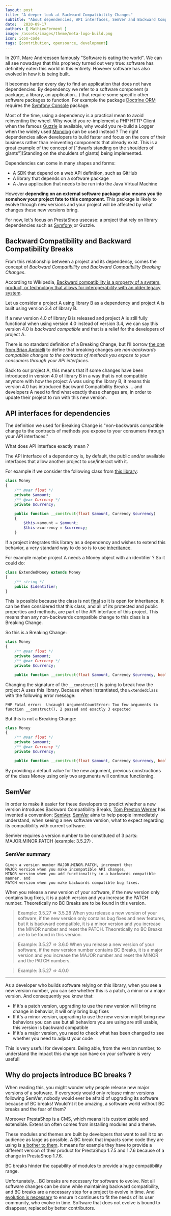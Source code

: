 ```yaml
---
layout: post
title: "A deeper look at Backward Compatibility Changes"
subtitle: "About dependencies, API interfaces, SemVer and Backward Compatibility Changes"
date:   2020-09-17
authors: [ MathieuFerment ]
image: /assets/images/theme/meta-logo-build.png
icon: icon-code
tags: [contribution, opensource, development]
---
```


In 2011, Marc Andreessen famously "Software is eating the world".
We can all see nowadays that this prophecy turned out very true: software has definitely eaten this world in this entirety. However software has also evolved in how it is being built.

It becomes harder every day to find an application that does not have dependencies. By dependency we refer to a software component (a package, a library, an application...) that require some specific other software packages to function. For example the package [Doctrine ORM](https://github.com/doctrine/orm) requires the [Symfony Console](https://github.com/symfony/console) package.

Most of the time, using a dependency is a practical mean to avoid reinventing the wheel. Why would you re-implement a PHP HTTP Client when the famous [Guzzle](http://docs.guzzlephp.org/en/stable/) is available, why would you re-build a Logger when the widely used [Monolog](https://github.com/Seldaek/monolog) can be used instead ? The right dependencies allow developers to build faster and focus on the core of their business rather than reinventing components that already exist. This is a great example of the concept of ["dwarfs standing on the shoulders of giants"](Standing on the shoulders of giants) being implemented.

Dependencies can come in many shapes and forms:
- A SDK that depend on a web API definition, such as GitHub
- A library that depends on a software package
- A Java application that needs to be run into the Java Virtual Machine

However **depending on an external software package also means you tie somehow your project fate to this component**. This package is likely to evolve through new versions and your project will be affected by what changes these new versions bring.

For now, let's focus on PrestaShop usecase: a project that rely on library dependencies such as [Symfony](https://symfony.com/) or Guzzle.

## Backward Compatibility and Backward Compatibility Breaks

From this relationship between a project and its dependency, comes the concept of _Backward Compatibility and Backward Compatibility Breaking Changes_.

According to Wikipedia, [Backward compatibility is a property of a system, product, or technology that allows for interoperability with an older legacy system](https://en.wikipedia.org/wiki/Backward_compatibility).

Let us consider a project A using library B as a dependency and project A is built using version 3.4 of library B.

If a new version 4.0 of library B is released and project A is still fully functional when using version 4.0 instead of version 3.4, we can say this version 4.0 is _backward compatible_ and that is a relief for the developers of project A.

There is no standard definition of a Breaking Change, but I’ll borrow [the one from Brian Ambielli](https://bambielli.com/til/2018-01-12-what-is-a-breaking-change/) to define that breaking changes are _non-backwards compatible changes to the contracts of methods you expose to your consumers through your API interfaces_.

Back to our project A, this means that if some changes have been introduced in version 4.0 of library B in a way that is not compatible anymore with how the project A was using the library B, it means this version 4.0 has introduced Backward Compatibility Breaks ... and developers A need to find what exactly these changes are, in order to update their project to run with this new version.

## API interfaces for dependencies

The definition we used for Breaking Change is "non-backwards compatible change to the contracts of methods you expose to your consumers through your API interfaces."

What does API interface exactly mean ?

The API interface of a dependency is, by default, the public and/or available interfaces that allow another project to use/interact with it.

For example if we consider the following class from [this library](https://github.com/matks/bc-break-example):

```php
class Money
{
	/** @var float */
	private $amount;
	/** @var Currency */
	private $currency;

	public function __construct(float $amount, Currency $currency)
	{
		$this->amount = $amount;
		$this->currency = $currency;
	}
```

If a project integrates this library as a dependency and wishes to extend this behavior, a very standard way to do so is to use [inheritance](https://en.wikipedia.org/wiki/Inheritance_(object-oriented_programming)).

For example maybe project A needs a Money object with an identifier ? So it could do:

```php
class ExtendedMoney extends Money
{
	/** string */
    public $identifier;
}
```

This is possible because the class is not [final](https://www.php.net/manual/en/language.oop5.final.php) so it is open for inheritance. It can be then considered that this class, and all of its protected and public properties and methods, are part of the API interface of this project. This means than any non-backwards compatible change to this class is a Breaking Change.

So this is a Breaking Change:
```php
class Money
{
	/** @var float */
	private $amount;
	/** @var Currency */
	private $currency;

	public function __construct(float $amount, Currency $currency, bool $aNewVariable)
```
Changing the signature of the `__construct()` is going to break how the project A uses this library. Because when instantiated, the `ExtendedClass` with the following error message:

```
PHP Fatal error:  Uncaught ArgumentCountError: Too few arguments to function __construct(), 2 passed and exactly 3 expected
```

But this is not a Breaking Change:
```php
class Money
{
	/** @var float */
	private $amount;
	/** @var Currency */
	private $currency;

	public function __construct(float $amount, Currency $currency, bool $aNewVariable = null)
```
By providing a default value for the new argument, previous constructions of the class Money using only two arguments will continue functioning.

## SemVer

In order to make it easier for these developers to predict whether a new version introduces Backward Compatibility Breaks, [Tom Preston Werner](http://tom.preston-werner.com/) has invented a convention: [SemVer](https://semver.org/). [SemVer](https://semver.org/) aims to help people immediately understand, when seeing a new software version, what to expect regarding its compatibility with current software.

SemVer requires a version number to be constituted of 3 parts: MAJOR.MINOR.PATCH (example: 3.5.27) .

### SemVer summary

```
Given a version number MAJOR.MINOR.PATCH, increment the:
MAJOR version when you make incompatible API changes,
MINOR version when you add functionality in a backwards compatible manner, and
PATCH version when you make backwards compatible bug fixes.
```

When you release a new version of your software, if the new version only contains bug fixes, it is a patch version and you increase the PATCH number. Theoretically no BC Breaks are to be found in this version.

> Example: 3.5.27 => 3.5.28
When you release a new version of your software, if the new version only contains bug fixes and new features, but it is backward compatible, it is a minor version and you increase the MINOR number and reset the PATCH. Theoretically no BC Breaks are to be found in this version.

> Example: 3.5.27 => 3.6.0
When you release a new version of your software, if the new version number contains BC Breaks, it is a major version and you increase the MAJOR number and reset the MINOR and the PATCH numbers.

> Example: 3.5.27 => 4.0.0
<hr>

As a developer who builds software relying on this library, when you see a new version number, you can see whether this is a patch, a minor or a major version. And consequently you know that:

- If it's a patch version, upgrading to use the new version will bring no change in behavior, it will only bring bug fixes
- If it's a minor version, upgrading to use the new version might bring new behaviors you can use but all behaviors you are using are still usable, this version is backward compatible
- If it's a major version, you need to check what has been changed to see whether you need to adjust your code

This is very useful for developers. Being able, from the version number, to understand the impact this change can have on your software is very useful!

## Why do projects introduce BC breaks ?

When reading this, you might wonder why people release new major versions of a software. If everybody would only release minor versions following SemVer, nobody would ever be afraid of upgrading its software because of BC breaks! Would'nt it be amazing, a software world without BC breaks and the fear of them?

Moreover PrestaShop is a CMS, which means it is customizable and extensible. Extension often comes from installing modules and a theme.

These modules and themes are built by developers that want to sell it to an audience as large as possible. A BC break that impacts some code they are using is [a bother to them](https://www.snoyman.com/blog/2018/04/stop-breaking-compatibility).
It means for example they have to provide a different version of their product for PrestaShop 1.7.5 and 1.7.6 because of a change in PrestaShop 1.7.6.

BC breaks hinder the capability of modules to provide a huge compatibility range.

Unfortunately... BC breaks are necessary for software to evolve. Not all software changes can be done while maintaining backward compatibility, and BC breaks are a necessary step for a project to evolve in time. And [evolution is necessary](https://build.prestashop.com/news/prestashop-in-2019-and-beyond-part-3-the-future-architecture/) to ensure it continues to fit the needs of its user community, who evolve in time. Software that does not evolve is bound to disappear, replaced by better contributors.

